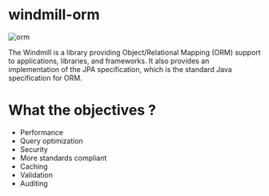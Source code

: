 # windmill-orm
![orm](https://user-images.githubusercontent.com/18026408/84640560-c3969b00-aef1-11ea-9969-9be70d5a20da.png)

The Windmill is a library providing Object/Relational Mapping (ORM) support to applications, libraries, and frameworks.  It also provides an implementation of the JPA specification, which is the standard Java specification for ORM.

# What the objectives ?
* Performance
* Query optimization
* Security
* More standards compliant
* Caching
* Validation
* Auditing
